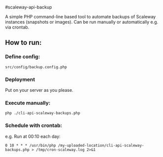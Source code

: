 #scaleway-api-backup

A simple PHP command-line based tool to automate backups of Scaleway instances (snapshots or images). Can be run manually or automatically e.g. via crontab.

## How to run:

### Define config:

    src/config/backup.config.php

### Deployment

Put on your server as you please.

### Execute manually:

    php ./cli-api-scaleway-backups.php

### Schedule with crontab:

e.g. Run at 00:10 each day:

    0 10 * * * /usr/bin/php /my-uploaded-location/cli-api-scaleway-backups.php > /tmp/cron-scaleway.log 2>&1
